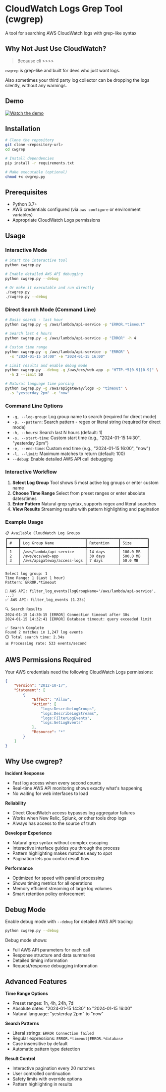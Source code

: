 # CloudWatch Logs Grep Tool (cwgrep)

A tool for searching AWS CloudWatch logs with grep-like syntax

## Why Not Just Use CloudWatch?
> Because cli >>>> 

`cwgrep` is grep-like and built for devs who just want logs.

Also sometimes your third party log collector can be dropping the logs silently, without any warnings.

## Demo
[![Watch the demo](https://img.youtube.com/vi/CrjnFnXXM0Q/hqdefault.jpg)](https://www.youtube.com/watch?v=CrjnFnXXM0Q)


## Installation

```bash
# Clone the repository
git clone <repository-url>
cd cwgrep

# Install dependencies
pip install -r requirements.txt

# Make executable (optional)
chmod +x cwgrep.py
```

## Prerequisites

- Python 3.7+
- AWS credentials configured (via `aws configure` or environment variables)
- Appropriate CloudWatch Logs permissions

## Usage

### Interactive Mode

```bash
# Start the interactive tool
python cwgrep.py

# Enable detailed AWS API debugging
python cwgrep.py --debug

# Or make it executable and run directly
./cwgrep.py
./cwgrep.py --debug
```

### Direct Search Mode (Command Line)

```bash
# Basic search - last hour
python cwgrep.py -g /aws/lambda/api-service -p "ERROR.*timeout"

# Search last 4 hours
python cwgrep.py -g /aws/lambda/api-service -p "ERROR" -h 4

# Custom time range
python cwgrep.py -g /aws/lambda/api-service -p "ERROR" \
  -s "2024-01-15 14:00" -e "2024-01-15 16:00"

# Limit results and enable debug mode
python cwgrep.py --debug -g /aws/ecs/web-app -p "HTTP.*5[0-9][0-9]" \
  -h 2 --limit 50

# Natural language time parsing
python cwgrep.py -g /aws/apigateway/logs -p "timeout" \
  -s "yesterday 2pm" -e "now"
```

### Command Line Options

- `-g, --log-group`: Log group name to search (required for direct mode)
- `-p, --pattern`: Search pattern - regex or literal string (required for direct mode)
- `-h, --hours`: Search last N hours (default: 1)
- `-s, --start-time`: Custom start time (e.g., "2024-01-15 14:30", "yesterday 2pm")
- `-e, --end-time`: Custom end time (e.g., "2024-01-15 16:00", "now")
- `-l, --limit`: Maximum matches to return (default: 100)
- `--debug`: Enable detailed AWS API call debugging

### Interactive Workflow

1. **Select Log Group** Tool shows 5 most active log groups or enter custom name
2. **Choose Time Range** Select from preset ranges or enter absolute dates/times
3. **Enter Pattern** Natural grep syntax, supports regex and literal searches
4. **View Results** Streaming results with pattern highlighting and pagination

### Example Usage

```
📋 Available CloudWatch Log Groups
┏━━━━━┳━━━━━━━━━━━━━━━━━━━━━━━━━━━━━┳━━━━━━━━━━━━━━┳━━━━━━━━━━━━┓
┃ #   ┃ Log Group Name              ┃ Retention    ┃ Size       ┃
┡━━━━━╇━━━━━━━━━━━━━━━━━━━━━━━━━━━━━╇━━━━━━━━━━━━━━╇━━━━━━━━━━━━┩
│ 1   │ /aws/lambda/api-service     │ 14 days      │ 100.0 MB   │
│ 2   │ /aws/ecs/web-app            │ 30 days      │ 500.0 MB   │
│ 3   │ /aws/apigateway/access-logs │ 7 days       │ 50.0 MB    │
└─────┴─────────────────────────────┴──────────────┴────────────┘

Select log group: 1
Time Range: 1 (Last 1 hour)
Pattern: ERROR.*timeout

🔧 AWS API: filter_log_events(logGroupName='/aws/lambda/api-service', ...)
✅ AWS API: filter_log_events (1.23s)

🔍 Search Results
2024-01-15 14:30:15 [ERROR] Connection timeout after 30s
2024-01-15 14:32:41 [ERROR] Database timeout: query exceeded limit

✅ Search Complete
Found 2 matches in 1,247 log events
⏱️ Total search time: 2.34s
📊 Processing rate: 533 events/second
```

## AWS Permissions Required

Your AWS credentials need the following CloudWatch Logs permissions:

```json
{
    "Version": "2012-10-17",
    "Statement": [
        {
            "Effect": "Allow",
            "Action": [
                "logs:DescribeLogGroups",
                "logs:DescribeLogStreams", 
                "logs:FilterLogEvents",
                "logs:GetLogEvents"
            ],
            "Resource": "*"
        }
    ]
}
```

## Why Use cwgrep?

**Incident Response**
- Fast log access when every second counts
- Real-time AWS API monitoring shows exactly what's happening
- No waiting for web interfaces to load

**Reliability** 
- Direct CloudWatch access bypasses log aggregator failures
- Works when New Relic, Splunk, or other tools drop logs
- Always has access to the source of truth

**Developer Experience**
- Natural grep syntax without complex escaping
- Interactive interface guides you through the process
- Pattern highlighting makes matches easy to spot
- Pagination lets you control result flow

**Performance**
- Optimized for speed with parallel processing
- Shows timing metrics for all operations
- Memory efficient streaming of large log volumes
- Smart retention policy enforcement

## Debug Mode

Enable debug mode with `--debug` for detailed AWS API tracing:

```bash
python cwgrep.py --debug
```

Debug mode shows:
- Full AWS API parameters for each call
- Response structure and data summaries
- Detailed timing information
- Request/response debugging information

## Advanced Features

**Time Range Options**
- Preset ranges: 1h, 4h, 24h, 7d
- Absolute dates: "2024-01-15 14:30" to "2024-01-15 16:00"
- Natural language: "yesterday 2pm" to "now"

**Search Patterns**
- Literal strings: `ERROR Connection failed`
- Regular expressions: `ERROR.*timeout|ERROR.*database`
- Case insensitive by default
- Automatic pattern type detection

**Result Control**
- Interactive pagination every 20 matches
- User controlled continuation
- Safety limits with override options
- Pattern highlighting in results